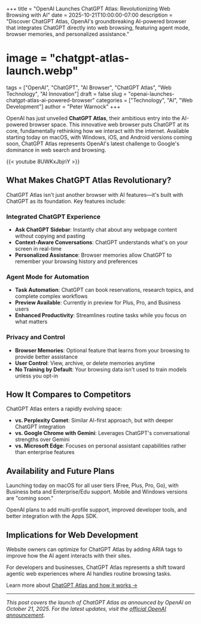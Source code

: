 +++
title = "OpenAI Launches ChatGPT Atlas: Revolutionizing Web Browsing with AI"
date = 2025-10-21T10:00:00-07:00
description = "Discover ChatGPT Atlas, OpenAI's groundbreaking AI-powered browser that integrates ChatGPT directly into web browsing, featuring agent mode, browser memories, and personalized assistance."
# image = "chatgpt-atlas-launch.webp"
tags = ["OpenAI", "ChatGPT", "AI Browser", "ChatGPT Atlas", "Web Technology", "AI Innovation"]
draft = false
slug = "openai-launches-chatgpt-atlas-ai-powered-browser"
categories = ["Technology", "AI", "Web Development"]
author = "Peter Warnock"
+++

OpenAI has just unveiled **ChatGPT Atlas**, their ambitious entry into the AI-powered browser space. This innovative web browser puts ChatGPT at its core, fundamentally rethinking how we interact with the internet. Available starting today on macOS, with Windows, iOS, and Android versions coming soon, ChatGPT Atlas represents OpenAI's latest challenge to Google's dominance in web search and browsing.

{{< youtube 8UWKxJbjriY >}}

## What Makes ChatGPT Atlas Revolutionary?

ChatGPT Atlas isn't just another browser with AI features—it's built with ChatGPT as its foundation. Key features include:

### Integrated ChatGPT Experience
- **Ask ChatGPT Sidebar**: Instantly chat about any webpage content without copying and pasting
- **Context-Aware Conversations**: ChatGPT understands what's on your screen in real-time
- **Personalized Assistance**: Browser memories allow ChatGPT to remember your browsing history and preferences

### Agent Mode for Automation
- **Task Automation**: ChatGPT can book reservations, research topics, and complete complex workflows
- **Preview Available**: Currently in preview for Plus, Pro, and Business users
- **Enhanced Productivity**: Streamlines routine tasks while you focus on what matters

### Privacy and Control
- **Browser Memories**: Optional feature that learns from your browsing to provide better assistance
- **User Control**: View, archive, or delete memories anytime
- **No Training by Default**: Your browsing data isn't used to train models unless you opt-in

## How It Compares to Competitors

ChatGPT Atlas enters a rapidly evolving space:

- **vs. Perplexity Comet**: Similar AI-first approach, but with deeper ChatGPT integration
- **vs. Google Chrome with Gemini**: Leverages ChatGPT's conversational strengths over Gemini
- **vs. Microsoft Edge**: Focuses on personal assistant capabilities rather than enterprise features

## Availability and Future Plans

Launching today on macOS for all user tiers (Free, Plus, Pro, Go), with Business beta and Enterprise/Edu support. Mobile and Windows versions are "coming soon."

OpenAI plans to add multi-profile support, improved developer tools, and better integration with the Apps SDK.

## Implications for Web Development

Website owners can optimize for ChatGPT Atlas by adding ARIA tags to improve how the AI agent interacts with their sites.

For developers and businesses, ChatGPT Atlas represents a shift toward agentic web experiences where AI handles routine browsing tasks.

Learn more about [ChatGPT Atlas and how it works →](/tools/chatgpt-atlas-ai-powered-browser/)

---

*This post covers the launch of ChatGPT Atlas as announced by OpenAI on October 21, 2025. For the latest updates, visit the [official OpenAI announcement](https://openai.com/index/introducing-chatgpt-atlas/).*
